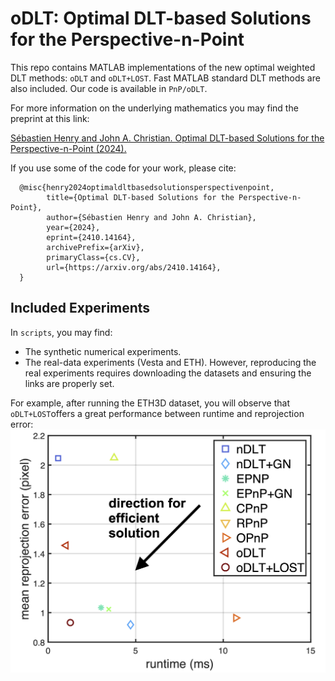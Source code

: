 # oDLT: Optimal DLT-based Solutions for the Perspective-n-Point

This repo contains MATLAB implementations of the new optimal weighted DLT methods: `oDLT` and `oDLT+LOST`. Fast MATLAB standard DLT methods are also included. 
Our code is available in `PnP/oDLT`.

For more information on the underlying mathematics you may find the preprint at this link:

[Sébastien Henry and John A. Christian. Optimal DLT-based Solutions for the Perspective-n-Point (2024).](https://arxiv.org/abs/2410.14164)

If you use some of the code for your work, please cite:

      @misc{henry2024optimaldltbasedsolutionsperspectivenpoint,
            title={Optimal DLT-based Solutions for the Perspective-n-Point}, 
            author={Sébastien Henry and John A. Christian},
            year={2024},
            eprint={2410.14164},
            archivePrefix={arXiv},
            primaryClass={cs.CV},
            url={https://arxiv.org/abs/2410.14164}, 
      }

Included Experiments
---
In `scripts`, you may find:
- The synthetic numerical experiments.
- The real-data experiments (Vesta and ETH). However, reproducing the real experiments requires downloading the datasets and ensuring the links are properly set.

For example, after running the ETH3D dataset, you will observe that `oDLT+LOST`offers a great performance between runtime and reprojection error:
![plot](./pareto_annotated.png)
